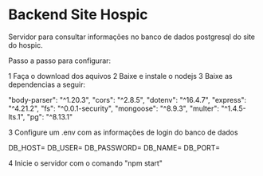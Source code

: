# Backend Site Hospic
Servidor para consultar informações no banco de dados postgresql do site do hospic.


Passo a passo para configurar:

1  Faça o download dos aquivos
2  Baixe e instale o nodejs
3  Baixe as dependencias a seguir:

"body-parser": "^1.20.3",
"cors": "^2.8.5",
"dotenv": "^16.4.7",
"express": "^4.21.2",
"fs": "^0.0.1-security",
"mongoose": "^8.9.3",
"multer": "^1.4.5-lts.1",
"pg": "^8.13.1"

3 Configure um .env com as informações de login do banco de dados 

DB_HOST=
DB_USER=
DB_PASSWORD=
DB_NAME=
DB_PORT=

4  Inicie o servidor com o comando "npm start"
